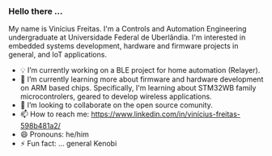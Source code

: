 ### Hello there ...

My name is Vinícius Freitas. I'm a Controls and Automation Engineering undergraduate at Universidade Federal de Uberlândia. I'm interested in embedded systems development, hardware and firmware projects in general, and IoT applications.

- :bulb: I’m currently working on a BLE project for home automation (Relayer).
- :floppy_disk: I’m currently learning more about firmware and hardware development on ARM based chips. Specifically, I'm learning about STM32WB family microcontrolers, geared to develop wireless applications.
- 👯 I’m looking to collaborate on the open source comunity.
- 📫 How to reach me: https://www.linkedin.com/in/vinícius-freitas-598b481a2/
- 😄 Pronouns: he/him
- ⚡ Fun fact: ... general Kenobi
